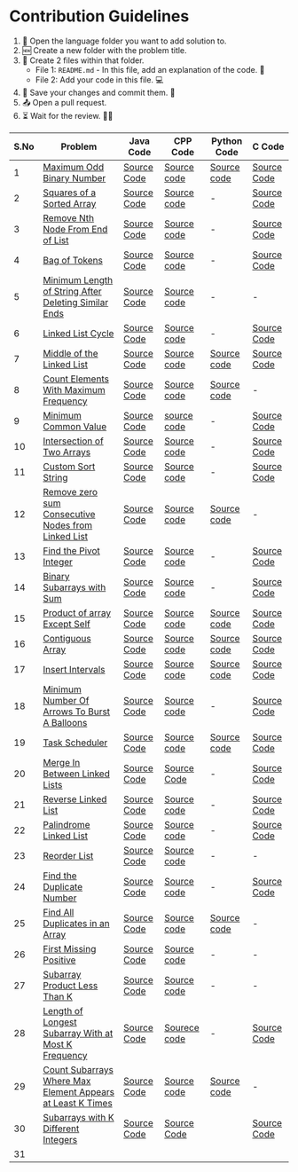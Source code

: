 # Contribution Guidelines
1. 📂 Open the language folder you want to add solution to.
2. 🆕 Create a new folder with the problem title.
3. 📄 Create 2 files within that folder.
   - File 1: `README.md` - In this file, add an explanation of the code. 📝
   - File 2: Add your code in this file. 💻
4. 💾 Save your changes and commit them. 🚀
5. 📤 Open a pull request. 
6. ⏳ Wait for the review. 🕵️‍♂️

| S.No | Problem | Java Code | CPP Code | Python Code | C Code |
|------|---------|-----------|----------|-------------|--------|
|   1  | [Maximum Odd Binary Number](https://leetcode.com/problems/maximum-odd-binary-number/) | [Source Code](https://github.com/dhruvabhat24/Leetcode-2024/tree/main/March/Java/Maximum%20Odd%20Binary%20Number)  | [Source code](https://github.com/Abiji-2020/Leetcode-2024/tree/main/March/CPP/Maximum%20Odd%20Binary%20Number)         |[Source code](https://github.com/GajananShenvi/Leetcode-2024/tree/main/March/Python/Maximum%20Odd%20Binary%20Number)             |        [Source Code](https://github.com/pradyumna100903/Leetcode-2024/blob/main/March/C/Maximum%20Odd%20Binary%20Tree/Max%20Odd%20Binary%20Tree.c)
|   2  | [Squares of a Sorted Array](https://leetcode.com/problems/squares-of-a-sorted-array/) | [Source Code](https://github.com/dhruvabhat24/Leetcode-2024/tree/main/March/Java/Squares%20of%20a%20Sorted%20Array) | [Source code](https://github.com/Abiji-2020/Leetcode-2024/tree/main/March/CPP/Squares%20of%20a%20sorted%20array)         |       -    |        [Source Code](https://github.com/pradyumna100903/Leetcode-2024/blob/main/March/C/Squares%20of%20Sorted%20Array/Squares%20of%20Sorted%20Array.c)
|   3  | [Remove Nth Node From End of List](https://leetcode.com/problems/remove-nth-node-from-end-of-list/description/?envType=daily-question&envId=2024-03-03) | [Source Code](https://github.com/dhruvabhat24/Leetcode-2024/tree/main/March/Java/Remove%20Nth%20Node%20From%20End%20of%20List) |[Source code](https://github.com/Abiji-2020/Leetcode-2024/tree/main/March/CPP/Remove%20Nth%20Node%20from%20End%20of%20List)          |    -    | [Source Code](https://github.com/pradyumna100903/Leetcode-2024/blob/main/March/C/Remove%20Nth%20Node%20From%20End%20of%20List/Remove%20Nth%20node.c)
|   4  | [Bag of Tokens](https://leetcode.com/problems/bag-of-tokens/) | [Source Code](https://github.com/dhruvabhat24/Leetcode-2024/tree/main/March/Java/Bag%20of%20Tokens) |[Source code](https://github.com/Abiji-2020/Leetcode-2024/tree/main/March/CPP/Bag%20of%20Tokens)          |    -         |        [Source Code](https://github.com/pradyumna100903/Leetcode-2024/blob/main/March/C/Bag%20of%20Tokens/Bag%20of%20Tokens.c)
|   5  | [Minimum Length of String After Deleting Similar Ends](https://leetcode.com/problems/minimum-length-of-string-after-deleting-similar-ends/) |[Source Code](https://github.com/dhruvabhat24/Leetcode-2024/tree/main/March/Java/Minimum%20Length%20of%20String%20After%20Deleting%20Similar%20Ends) | [Source code](https://github.com/Abiji-2020/Leetcode-2024/tree/main/March/CPP/Minimum%20Length%20of%20String%20After%20Deleting%20Similar%20Elements)         | -  | -  |
|   6  | [Linked List Cycle](https://leetcode.com/problems/linked-list-cycle/) |[Source Code](https://github.com/dhruvabhat24/Leetcode-2024/tree/main/March/Java/Linked%20List%20Cycle)  | [Source code](https://github.com/Abiji-2020/Leetcode-2024/tree/main/March/CPP/Linked%20List%20cycle) |  -   |        [Source Code](https://github.com/pradyumna100903/Leetcode-2024/blob/main/March/Linked%20List%20Cycle/Linked%20List.c)
|   7  | [Middle of the Linked List](https://leetcode.com/problems/middle-of-the-linked-list/) | [Source Code](https://github.com/dhruvabhat24/Leetcode-2024/tree/main/March/Java/Middle%20of%20the%20Linked%20List)  |[Source code](https://github.com/Abiji-2020/Leetcode-2024/tree/main/March/CPP/Middle%20of%20Linked%20List)          | [Source code](https://github.com/GajananShenvi/Leetcode-2024/tree/main/March/Python/Middle%20of%20the%20Linked%20List)            |       [Source Code](https://github.com/pradyumna100903/Leetcode-2024/blob/main/March/C/Middle%20of%20Linked%20List/Middle%20of%20LL.c)
|   8  | [Count Elements With Maximum Frequency](https://leetcode.com/problems/count-elements-with-maximum-frequency/) | [Source Code](https://github.com/dhruvabhat24/Leetcode-2024/tree/main/March/Java/Count%20Elements%20With%20Maximum%20Frequency) |[Source code](https://github.com/Abiji-2020/Leetcode-2024/tree/main/March/CPP/Count%20Element%20With%20Maximum%20Frequency)          | [Source code](https://github.com/GajananShenvi/Leetcode-2024/tree/main/March/Python/Count%20Elements%20With%20Maximum%20Frequency)            |     -   |
|   9  | [Minimum Common Value](https://leetcode.com/problems/minimum-common-value/description) | [Source Code](https://github.com/dhruvabhat24/Leetcode-2024/tree/main/March/Java/Minimum%20Common%20Value) |   [source code](https://github.com/Abiji-2020/Leetcode-2024/tree/main/March/CPP/%20Smallest%20common%20number)      |        -     |        [Source Code](https://github.com/pradyumna100903/Leetcode-2024/blob/main/March/C/Minimum%20Common%20Value/Minimum%20Value.c)
|  10  | [Intersection of Two Arrays](https://leetcode.com/problems/intersection-of-two-arrays/) | [Source Code](https://github.com/dhruvabhat24/Leetcode-2024/tree/main/March/Java/Intersection%20of%20Two%20Arrays) | [Source code](https://github.com/Abiji-2020/Leetcode-2024/tree/main/March/CPP/Intersection%20of%20Two%20Array)         |      -       |        [Source Code](https://github.com/pradyumna100903/Leetcode-2024/tree/main/March/C/Intersection%20of%20Two%20Arrays)
|  11  | [Custom Sort String](https://leetcode.com/problems/custom-sort-string/description/) | [Source Code](https://github.com/dhruvabhat24/Leetcode-2024/tree/main/March/Java/Custom%20Sort%20String) | [Source code](https://github.com/Abiji-2020/Leetcode-2024/tree/main/March/CPP/Custom%20Sort%20String) | - | [Source Code](https://github.com/pradyumna100903/Leetcode-2024/blob/main/March/C/Custom%20Sort%20String/Custom%20String.c)  |
|  12  |[Remove zero sum Consecutive Nodes from Linked List](https://leetcode.com/problems/remove-zero-sum-consecutive-nodes-from-linked-list/description/)         | [Source Code](https://github.com/dhruvabhat24/Leetcode-2024/tree/main/March/Java/Remove%20Zero%20Sum%20Consecutive%20Nodes%20from%20Linked%20List) |[Source code](https://github.com/Abiji-2020/Leetcode-2024/tree/main/March/CPP/Remove%20Zero%20sum%20Consecutive%20Linked%20List)  | [Source code](https://github.com/GajananShenvi/Leetcode-2024/tree/main/March/Python/Remove%20Zero%20Sum%20Consecutive%20Nodes%20from%20Linked%20List) |  -  |
|  13  |[Find the Pivot Integer](https://leetcode.com/problems/find-the-pivot-integer/)  | [Source Code](https://github.com/dhruvabhat24/Leetcode-2024/tree/main/March/Java/Find%20the%20Pivot%20Integer) | [Source code](https://github.com/Abiji-2020/Leetcode-2024/tree/main/March/CPP/Find%20the%20pivot%20Integer)         |      -       |        [Source Code](https://github.com/pradyumna100903/Leetcode-2024/blob/main/March/C/Find%20The%20Pivot%20Integer/Pivot%20Int.c)
|  14  | [Binary Subarrays with Sum](https://leetcode.com/problems/binary-subarrays-with-sum/) | [Source Code](https://github.com/dhruvabhat24/Leetcode-2024/tree/main/March/Java/Binary%20Subarrays%20with%20Sum)  | [Source code](https://github.com/Abiji-2020/Leetcode-2024/tree/main/March/CPP/Binary%20Subarrays%20With%20Sum)         |       -      |   [Source Code](https://github.com/pradyumna100903/Leetcode-2024/blob/main/March/C/Binary%20Subarrays%20With%20Sum/Binary%20Subarrays.c)      |
|  15  | [Product of array Except Self](https://leetcode.com/problems/product-of-array-except-self/) | [Source Code](https://github.com/dhruvabhat24/Leetcode-2024/tree/main/March/Java/Product%20of%20array%20Except%20Self) | [Source code](https://github.com/Abiji-2020/Leetcode-2024/tree/main/March/CPP/Product%20of%20Array%20Except%20Self%20)          | [Source code](https://github.com/GajananShenvi/Leetcode-2024/tree/main/March/Python/%20Product%20of%20Array%20Except%20Self)            |        [Source Code](https://github.com/pradyumna100903/Leetcode-2024/blob/main/March/C/Product%20of%20Array%20Except%20Self/Product%20of%20Array.c) |
|  16  | [Contiguous Array](https://leetcode.com/problems/contiguous-array/)     | [Source Code](https://github.com/dhruvabhat24/Leetcode-2024/tree/main/March/Java/Contiguous%20Array) | [Source code](https://github.com/Abiji-2020/Leetcode-2024/tree/main/March/CPP/Contiguous%20Array)         | [Source code](https://github.com/GajananShenvi/Leetcode-2024/tree/main/March/Python/Contiguous%20Array)  |        [Source Code](https://github.com/pradyumna100903/Leetcode-2024/blob/main/March/C/Contiguous%20Array/Contiguous%20Array.c) |
|  17  |[Insert Intervals](https://leetcode.com/problems/insert-interval/) | [Source Code](https://github.com/dhruvabhat24/Leetcode-2024/tree/main/March/Java/Insert%20Intervals) | [Source code](https://github.com/Abiji-2020/Leetcode-2024/tree/main/March/CPP/Insert%20Interval)  | [Source code](https://github.com/GajananShenvi/Leetcode-2024/tree/main/March/Python/Insert%20Interval) | [Source Code](https://github.com/pradyumna100903/Leetcode-2024/blob/main/March/C/Insert%20Interval/Insert%20Interval.c) |
|  18  | [Minimum Number Of Arrows To Burst A Balloons](https://leetcode.com/problems/minimum-number-of-arrows-to-burst-balloons/) | [Source Code](https://github.com/dhruvabhat24/Leetcode-2024/tree/main/March/Java/Minimum%20Number%20of%20Arrows%20to%20Burst%20Balloons) |[Source code](https://github.com/Abiji-2020/Leetcode-2024/tree/main/March/CPP/Minimum%20Number%20of%20Arrows%20to%20Burst%20Balloons%20)          |    -  |        [Source Code](https://github.com/pradyumna100903/Leetcode-2024/blob/main/March/C/Minimum%20Number%20of%20Arrows%20to%20Burst%20Balloons%20/Min%20Number%20of%20Arrows.c)
|  19  | [Task Scheduler](https://leetcode.com/problems/task-scheduler/description/) | [Source Code](https://github.com/dhruvabhat24/Leetcode-2024/tree/main/March/Java/Task%20Scheduler) | [Source code](https://github.com/Abiji-2020/Leetcode-2024/tree/main/March/CPP/Task%20Scheduler)         | [Source code](https://github.com/GajananShenvi/Leetcode-2024/tree/main/March/Python/Task%20Schedular)            |        [Source Code](https://github.com/pradyumna100903/Leetcode-2024/blob/main/March/C/Task%20Scheduler/Task%20Scheduler.c) |
|  20  | [Merge In Between Linked Lists](https://leetcode.com/problems/merge-in-between-linked-lists/description/) | [Source Code](https://github.com/dhruvabhat24/Leetcode-2024/tree/main/March/Java/%20Merge%20In%20Between%20Linked%20Lists) | [Source Code](https://github.com/Abiji-2020/Leetcode-2024/tree/main/March/CPP/Merge%20In%20Between%20Linked%20List)         |      -       |        [Source Code](https://github.com/pradyumna100903/Leetcode-2024/blob/main/March/C/Merge%20in%20Between%20Linked%20Lists/Merge%20in%20Between%20Linked%20Lists.c)
|  21  |[Reverse Linked List](https://leetcode.com/problems/reverse-linked-list/)         |   [Source Code](https://github.com/dhruvabhat24/Leetcode-2024/tree/main/March/Java/Reverse%20Linked%20List) | [Source code](https://github.com/Abiji-2020/Leetcode-2024/tree/main/March/CPP/Reversed%20Linked%20List)  | - |        [Source Code](https://github.com/pradyumna100903/Leetcode-2024/blob/main/March/C/Reverse%20Linked%20List/Rev%20Linked%20List.c)
|  22  | [Palindrome Linked List](https://leetcode.com/problems/palindrome-linked-list/description/) | [Source Code](https://github.com/dhruvabhat24/Leetcode-2024/tree/main/March/Java/Palindrome%20Linked%20List) | [Source code](https://github.com/Abiji-2020/Leetcode-2024/tree/main/March/CPP/Palindrome%20Linked%20List%20)  |        -     |  [Source Code](https://github.com/pradyumna100903/Leetcode-2024/blob/main/March/C/Palindrome%20Linked%20List/Palindrome%20Linked%20List.c)
|  23  | [Reorder List](https://leetcode.com/problems/reorder-list/description/) | [Source Code](https://github.com/dhruvabhat24/Leetcode-2024/tree/main/March/Java/Reorder%20List) |  [Source code](https://github.com/Abiji-2020/Leetcode-2024/tree/main/March/CPP/Reorder%20List)       |       -      |      -  |
|  24  | [Find the Duplicate Number](https://leetcode.com/problems/find-the-duplicate-number/description/) | [Source Code](https://github.com/dhruvabhat24/Leetcode-2024/tree/main/March/Java/Find%20the%20Duplicate%20Number) | [Source code](https://github.com/Abiji-2020/Leetcode-2024/tree/main/March/CPP/Find%20the%20Duplicate%20Number)         |      -       |        [Source Code](https://github.com/pradyumna100903/Leetcode-2024/blob/main/March/C/Find%20The%20Duplicate%20Number/Duplicate%20Number.c)
|  25  | [Find All Duplicates in an Array](https://leetcode.com/problems/find-all-duplicates-in-an-array/description/) | [Source Code](https://github.com/dhruvabhat24/Leetcode-2024/tree/main/March/Java/Find%20All%20Duplicates%20in%20an%20Array) |[Source code](https://github.com/Abiji-2020/Leetcode-2024/tree/main/March/CPP/Find%20All%20Duplicates%20In%20an%20Array)          |[Source code](https://github.com/GajananShenvi/Leetcode-2024/tree/main/March/Python/Find%20All%20Duplicates%20in%20an%20Array)             |   -     |
|  26  |[First Missing Positive](https://leetcode.com/problems/first-missing-positive/)         | [Source Code](https://github.com/dhruvabhat24/Leetcode-2024/tree/main/March/Java/First%20Missing%20Positive) | [Source code](https://github.com/Abiji-2020/Leetcode-2024/tree/main/March/CPP/First%20Missing%20Positive )        |          -   |    -    |
|  27  | [Subarray Product Less Than K](https://leetcode.com/problems/subarray-product-less-than-k/description/) | [Source Code](https://github.com/dhruvabhat24/Leetcode-2024/tree/main/March/Java/Subarray%20Product%20Less%20Than%20k) | [Source code](https://github.com/Abiji-2020/Leetcode-2024/tree/main/March/CPP/Subarray%20Product%20Less%20than%20K)         |        -     |     -   |
|  28  | [Length of Longest Subarray With at Most K Frequency](https://leetcode.com/problems/length-of-longest-subarray-with-at-most-k-frequency/description/) | [Source Code](https://github.com/dhruvabhat24/Leetcode-2024/tree/main/March/Java/Length%20of%20Longest%20Subarray%20With%20at%20Most%20K%20Frequency) | [Sourece code](https://github.com/Abiji-2020/Leetcode-2024/tree/main/March/CPP/Length%20of%20Longest%20subarray%20with%20atmost%20k%20frequency)         |      -       |        [Source Code](https://github.com/pradyumna100903/Leetcode-2024/blob/main/March/C/Length%20of%20Longest%20Subarray%20With%20Atmost%20K%20Frequency/Longest%20Subarray.c)
|  29  | [Count Subarrays Where Max Element Appears at Least K Times](https://leetcode.com/problems/count-subarrays-where-max-element-appears-at-least-k-times/) | [Source Code](https://github.com/dhruvabhat24/Leetcode-2024/tree/main/March/Java/Count%20Subarrays%20Where%20Max%20Element%20Appears%20at%20Least%20K%20Times) | [Source code](https://github.com/Abiji-2020/Leetcode-2024/tree/main/March/CPP/Count%20Subarrays%20Where%20max%20Elements%20appear%20K%20times)          | [Source code](https://github.com/GajananShenvi/Leetcode-2024/tree/main/March/Python/Count%20Subarrays%20Where%20Max%20Element%20Appears%20at%20Least%20K%20Times)            |    -    |
|  30  | [Subarrays with K Different Integers](https://leetcode.com/problems/subarrays-with-k-different-integers/) | [Source Code](https://github.com/dhruvabhat24/Leetcode-2024/tree/main/March/Java/Subarrays%20with%20K%20Different%20Integers) |  [Source Code](https://github.com/Abiji-2020/Leetcode-2024/tree/main/March/CPP/Subarrays%20with%20K%20Different%20Integers)        |             |        [Source Code](https://github.com/pradyumna100903/Leetcode-2024/blob/main/March/C/Subarrays%20With%20K%20Different%20Integers%20/Subarrays.c)
|  31  |         |           |          |             |        |

